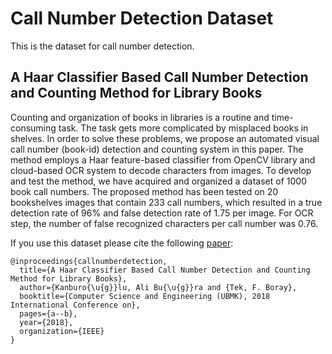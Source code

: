 # Call Number Detection Dataset
This is the dataset for call number detection.

A Haar Classifier Based Call Number Detection and Counting Method for Library Books
------
Counting and organization of books in libraries is a routine and time-consuming task. The task gets more complicated by misplaced books in shelves. In order to solve these problems, we propose an automated visual call number (book-id) detection and counting system in this paper. The method employs a Haar feature-based classifier from OpenCV library and cloud-based OCR system to decode characters from images. To develop and test the method, we have acquired and organized a dataset of 1000 book call numbers. The proposed method has been tested on 20 bookshelves images that contain 233 call numbers, which resulted in a true detection rate of 96% and false detection rate of 1.75 per image. For OCR step, the number of false recognized characters per call number was 0.76.

If you use this dataset please cite the following [paper](http://...):
```
@inproceedings{callnumberdetection,
  title={A Haar Classifier Based Call Number Detection and Counting Method for Library Books},
  author={Kanburo{\u{g}}lu, Ali Bu{\u{g}}ra and {Tek, F. Boray},
  booktitle={Computer Science and Engineering (UBMK), 2018 International Conference on},
  pages={a--b},
  year={2018},
  organization={IEEE}
}
```
